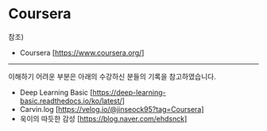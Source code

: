 # Coursera

참조)
* Coursera [https://www.coursera.org/]
---------------------------------------------------------------------------
이해하기 어려운 부분은 아래의 수강하신 분들의 기록을 참고하였습니다.
* Deep Learning Basic [https://deep-learning-basic.readthedocs.io/ko/latest/]
* Carvin.log [https://velog.io/@jinseock95?tag=Coursera]
* 욱이의 따듯한 감성 [https://blog.naver.com/ehdsnck]
